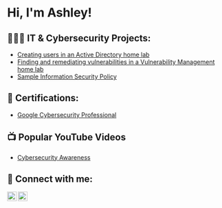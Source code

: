 <h1>Hi, I'm Ashley!</h1>

<h2>👩🏽‍💻 IT & Cybersecurity Projects:</h2>

  - [Creating users in an Active Directory home lab](https://github.com/ahandy30/ActiveDirectoryRepository)
  - [Finding and remediating vulnerabilities in a Vulnerability Management home lab](https://github.com/ahandy30/VulnerabilityManagement)
  - [Sample Information Security Policy](https://github.com/ahandy30/InformationSecurityPolicy/files/15436503/Sample.Information.Security.Policy.pdf)

<h2>📃 Certifications:</h2>

  - [Google Cybersecurity Professional](https://coursera.org/share/96c7a14529ba747cfd459b9a6b08795e)

<h2>📺 Popular YouTube Videos</h2>

- [Cybersecurity Awareness](https://www.youtube.com/watch?v=ziBPeDfyAHQ)

<h2> 📱 Connect with me:</h2>

[<img align="left" alt="JoshMadakor | YouTube" width="22px" src="https://cdn.jsdelivr.net/npm/simple-icons@v3/icons/youtube.svg" />][youtube]
[<img align="left" alt="JoshMadakor | LinkedIn" width="22px" src="https://cdn.jsdelivr.net/npm/simple-icons@v3/icons/linkedin.svg" />][linkedin]

[youtube]: https://www.youtube.com/c/joshmadakor
[linkedin]: https://linkedin.com/in/joshmadakor

<!---
ahandy30/ahandy30 is a ✨ special ✨ repository because its `README.md` (this file) appears on your GitHub profile.
You can click the Preview link to take a look at your changes.
--->
